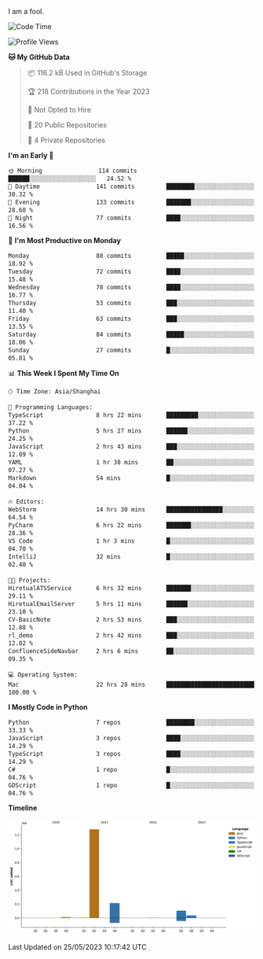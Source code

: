 I am a fool.

<!--START_SECTION:waka-->
![Code Time](http://img.shields.io/badge/Code%20Time-431%20hrs%2045%20mins-blue)

![Profile Views](http://img.shields.io/badge/Profile%20Views-3-blue)

**🐱 My GitHub Data** 

> 📦 116.2 kB Used in GitHub's Storage 
 > 
> 🏆 218 Contributions in the Year 2023
 > 
> 🚫 Not Opted to Hire
 > 
> 📜 20 Public Repositories 
 > 
> 🔑 4 Private Repositories 
 > 
**I'm an Early 🐤** 

```text
🌞 Morning                114 commits         ██████░░░░░░░░░░░░░░░░░░░   24.52 % 
🌆 Daytime                141 commits         ████████░░░░░░░░░░░░░░░░░   30.32 % 
🌃 Evening                133 commits         ███████░░░░░░░░░░░░░░░░░░   28.60 % 
🌙 Night                  77 commits          ████░░░░░░░░░░░░░░░░░░░░░   16.56 % 
```
📅 **I'm Most Productive on Monday** 

```text
Monday                   88 commits          █████░░░░░░░░░░░░░░░░░░░░   18.92 % 
Tuesday                  72 commits          ████░░░░░░░░░░░░░░░░░░░░░   15.48 % 
Wednesday                78 commits          ████░░░░░░░░░░░░░░░░░░░░░   16.77 % 
Thursday                 53 commits          ███░░░░░░░░░░░░░░░░░░░░░░   11.40 % 
Friday                   63 commits          ███░░░░░░░░░░░░░░░░░░░░░░   13.55 % 
Saturday                 84 commits          █████░░░░░░░░░░░░░░░░░░░░   18.06 % 
Sunday                   27 commits          █░░░░░░░░░░░░░░░░░░░░░░░░   05.81 % 
```


📊 **This Week I Spent My Time On** 

```text
🕑︎ Time Zone: Asia/Shanghai

💬 Programming Languages: 
TypeScript               8 hrs 22 mins       █████████░░░░░░░░░░░░░░░░   37.22 % 
Python                   5 hrs 27 mins       ██████░░░░░░░░░░░░░░░░░░░   24.25 % 
JavaScript               2 hrs 43 mins       ███░░░░░░░░░░░░░░░░░░░░░░   12.09 % 
YAML                     1 hr 38 mins        ██░░░░░░░░░░░░░░░░░░░░░░░   07.27 % 
Markdown                 54 mins             █░░░░░░░░░░░░░░░░░░░░░░░░   04.04 % 

🔥 Editors: 
WebStorm                 14 hrs 30 mins      ████████████████░░░░░░░░░   64.54 % 
PyCharm                  6 hrs 22 mins       ███████░░░░░░░░░░░░░░░░░░   28.36 % 
VS Code                  1 hr 3 mins         █░░░░░░░░░░░░░░░░░░░░░░░░   04.70 % 
IntelliJ                 32 mins             █░░░░░░░░░░░░░░░░░░░░░░░░   02.40 % 

🐱‍💻 Projects: 
HiretualATSService       6 hrs 32 mins       ███████░░░░░░░░░░░░░░░░░░   29.11 % 
HiretualEmailServer      5 hrs 11 mins       ██████░░░░░░░░░░░░░░░░░░░   23.10 % 
CV-BasicNote             2 hrs 53 mins       ███░░░░░░░░░░░░░░░░░░░░░░   12.88 % 
rl_demo                  2 hrs 42 mins       ███░░░░░░░░░░░░░░░░░░░░░░   12.02 % 
ConfluenceSideNavbar     2 hrs 6 mins        ██░░░░░░░░░░░░░░░░░░░░░░░   09.35 % 

💻 Operating System: 
Mac                      22 hrs 28 mins      █████████████████████████   100.00 % 
```

**I Mostly Code in Python** 

```text
Python                   7 repos             ████████░░░░░░░░░░░░░░░░░   33.33 % 
JavaScript               3 repos             ████░░░░░░░░░░░░░░░░░░░░░   14.29 % 
TypeScript               3 repos             ████░░░░░░░░░░░░░░░░░░░░░   14.29 % 
C#                       1 repo              █░░░░░░░░░░░░░░░░░░░░░░░░   04.76 % 
GDScript                 1 repo              █░░░░░░░░░░░░░░░░░░░░░░░░   04.76 % 
```



**Timeline**

![Lines of Code chart](https://raw.githubusercontent.com/VeejaLiu/VeejaLiu/master/assets/bar_graph.png)


 Last Updated on 25/05/2023 10:17:42 UTC
<!--END_SECTION:waka-->
